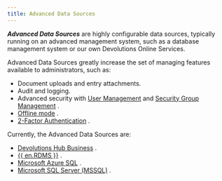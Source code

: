 ```yaml
---
title: Advanced Data Sources
---
```

***Advanced Data Sources*** are highly configurable data sources, typically running on an advanced management system, such as a database management system or our own Devolutions Online Services.  

Advanced Data Sources greatly increase the set of managing features available to administrators, such as:  

* Document uploads and entry attachments. 
* Audit and logging. 
* Advanced security with [User Management](/rdm/mac/commands/administration/user-management/) and [Security Group Management](Administration_SecurityGroupManagement) .  
* [Offline mode](/rdm/mac/commands/file/go-offline/) . 
* [2-Factor Authentication](/rdm/mac/data-sources/multi-factor-authentication/) .  

Currently, the Advanced Data Sources are:  
* [Devolutions Hub Business](/rdm/mac/data-sources/data-sources-types/advanced-data-sources/hub-business/) . 
* [{{ en.RDMS }}](/rdm/mac/data-sources/data-sources-types/advanced-data-sources/server/) . 
* [Microsoft Azure SQL](/rdm/mac/data-sources/data-sources-types/advanced-data-sources/microsoft-azure-sql/) . 
* [Microsoft SQL Server (MSSQL)](/rdm/mac/data-sources/data-sources-types/advanced-data-sources/microsoft-sql-server/) . 
